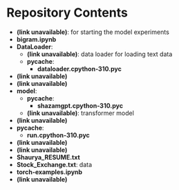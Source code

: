 # Repository Contents

* **(link unavailable)**: for starting the model experiments
* **bigram.ipynb**
* **DataLoader**:
	+ **(link unavailable)**: data loader for loading text data
	+ **__pycache__**:
		- **dataloader.cpython-310.pyc**
* **(link unavailable)**
* **(link unavailable)**
* **model**:
	+ **__pycache__**:
		- **shazamgpt.cpython-310.pyc**
	+ **(link unavailable)**: transformer model
* **(link unavailable)**
* **__pycache__**:
	+ **run.cpython-310.pyc**
* **(link unavailable)**
* **(link unavailable)**
* **Shaurya_RESUME.txt**
* **Stock_Exchange.txt**: data
* **torch-examples.ipynb**
* **(link unavailable)**